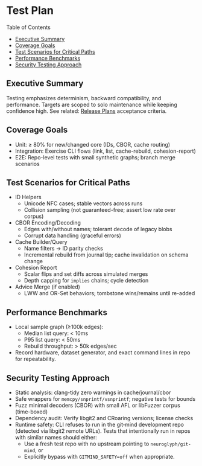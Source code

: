 # Test Plan

Table of Contents

- [Executive Summary](#executive-summary)
- [Coverage Goals](#coverage-goals)
- [Test Scenarios for Critical Paths](#test-scenarios-for-critical-paths)
- [Performance Benchmarks](#performance-benchmarks)
- [Security Testing Approach](#security-testing-approach)

## Executive Summary

Testing emphasizes determinism, backward compatibility, and performance. Targets are scoped to solo maintenance while keeping confidence high. See related: [Release Plans](../planning/Release_Plans.md) acceptance criteria.

## Coverage Goals

- Unit: ≥ 80% for new/changed core (IDs, CBOR, cache routing)
- Integration: Exercise CLI flows (link, list, cache-rebuild, cohesion-report)
- E2E: Repo-level tests with small synthetic graphs; branch merge scenarios

## Test Scenarios for Critical Paths

- ID Helpers
  - Unicode NFC cases; stable vectors across runs
  - Collision sampling (not guaranteed-free; assert low rate over corpus)
- CBOR Encoding/Decoding
  - Edges with/without names; tolerant decode of legacy blobs
  - Corrupt data handling (graceful errors)
- Cache Builder/Query
  - Name filters → ID parity checks
  - Incremental rebuild from journal tip; cache invalidation on schema change
- Cohesion Report
  - Scalar flips and set diffs across simulated merges
  - Depth capping for `implies` chains; cycle detection
- Advice Merge (if enabled)
  - LWW and OR-Set behaviors; tombstone wins/remains until re-added

## Performance Benchmarks

- Local sample graph (≥100k edges):
  - Median list query: < 10ms
  - P95 list query: < 50ms
  - Rebuild throughput: > 50k edges/sec
- Record hardware, dataset generator, and exact command lines in repo for repeatability.

## Security Testing Approach

- Static analysis: clang-tidy zero warnings in cache/journal/cbor
- Safe wrappers for `memcpy/snprintf/vsnprintf`; negative tests for bounds
- Fuzz minimal decoders (CBOR) with small AFL or libFuzzer corpus (time-boxed)
- Dependency audit: Verify libgit2 and CRoaring versions; license checks
- Runtime safety: CLI refuses to run in the git‑mind development repo (detected via libgit2 remote URLs). Tests that intentionally run in repos with similar names should either:
  - Use a fresh test repo with no upstream pointing to `neuroglyph/git-mind`, or
  - Explicitly bypass with `GITMIND_SAFETY=off` when appropriate.
